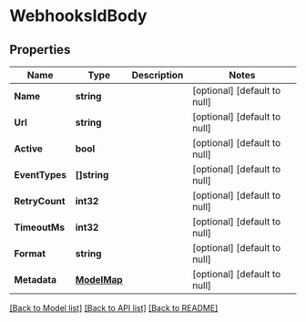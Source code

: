 # WebhooksIdBody

## Properties
Name | Type | Description | Notes
------------ | ------------- | ------------- | -------------
**Name** | **string** |  | [optional] [default to null]
**Url** | **string** |  | [optional] [default to null]
**Active** | **bool** |  | [optional] [default to null]
**EventTypes** | **[]string** |  | [optional] [default to null]
**RetryCount** | **int32** |  | [optional] [default to null]
**TimeoutMs** | **int32** |  | [optional] [default to null]
**Format** | **string** |  | [optional] [default to null]
**Metadata** | [**ModelMap**](interface{}.md) |  | [optional] [default to null]

[[Back to Model list]](../README.md#documentation-for-models) [[Back to API list]](../README.md#documentation-for-api-endpoints) [[Back to README]](../README.md)

